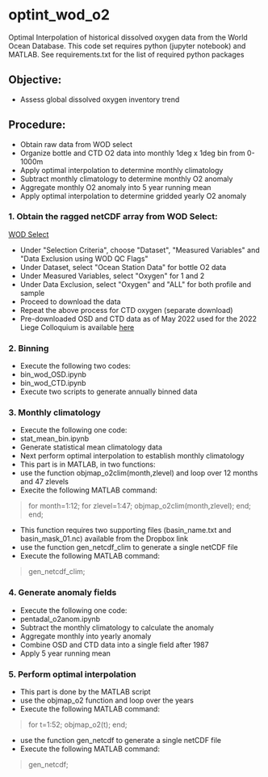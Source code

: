 # optint_wod_o2
Optimal Interpolation of historical dissolved oxygen data from the World Ocean Database. 
This code set requires python (jupyter notebook) and MATLAB. 
See requirements.txt for the list of required python packages

## Objective: 
- Assess global dissolved oxygen inventory trend

## Procedure:
- Obtain raw data from WOD select
- Organize bottle and CTD O2 data into monthly 1deg x 1deg bin from 0-1000m
- Apply optimal interpolation to determine monthly climatology
- Subtract monthly climatology to determine monthly O2 anomaly
- Aggregate monthly O2 anomaly into 5 year running mean
- Apply optimal interpolation to determine gridded yearly O2 anomaly

### 1. Obtain the ragged netCDF array from WOD Select: 
[WOD Select](https://www.ncei.noaa.gov/access/world-ocean-database-select/dbsearch.html)
- Under "Selection Criteria", choose "Dataset", "Measured Variables" and "Data Exclusion using WOD QC Flags"
- Under Dataset, select "Ocean Station Data" for bottle O2 data
- Under Measured Variables, select "Oxygen" for 1 and 2
- Under Data Exclusion, select "Oxygen" and "ALL" for both profile and sample
- Proceed to download the data
- Repeat the above process for CTD oxygen (separate download)
- Pre-downloaded OSD and CTD data as of May 2022 used for the 2022 Liege Colloquium is available [here](https://www.dropbox.com/sh/ivfo1yicivwaea7/AADiYhXFX8NROevV3yucOrLca?dl=0)

### 2. Binning
- Execute the following two codes: 
- bin_wod_OSD.ipynb
- bin_wod_CTD.ipynb
- Execute two scripts to generate annually binned data

### 3. Monthly climatology
- Execute the following one code: 
- stat_mean_bin.ipynb
- Generate statistical mean climatology data
- Next perform optimal interpolation to establish monthly climatology
- This part is in MATLAB, in two functions: 
- use the function objmap_o2clim(month,zlevel) and loop over 12 months and 47 zlevels
- Execite the following MATLAB command:
> for month=1:12; for zlevel=1:47; objmap_o2clim(month,zlevel); end; end;
- This function requires two supporting files (basin_name.txt and basin_mask_01.nc) available from the Dropbox link
- use the function gen_netcdf_clim to generate a single netCDF file
- Execute the following MATLAB command:
> gen_netcdf_clim;

### 4. Generate anomaly fields
- Execute the following one code: 
- pentadal_o2anom.ipynb
- Subtract the monthly climatology to calculate the anomaly
- Aggregate monthly into yearly anomaly
- Combine OSD and CTD data into a single field after 1987
- Apply 5 year running mean

### 5. Perform optimal interpolation
- This part is done by the MATLAB script
- use the objmap_o2 function and loop over the years
- Execute the following MATLAB command:
> for t=1:52; objmap_o2(t); end;
- use the function gen_netcdf to generate a single netCDF file
- Execute the following MATLAB command: 
> gen_netcdf;
